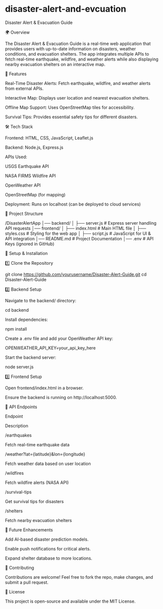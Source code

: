 # disaster-alert-and-evcuation
Disaster Alert & Evacuation Guide

🌍 Overview

The Disaster Alert & Evacuation Guide is a real-time web application that provides users with up-to-date information on disasters, weather conditions, and evacuation shelters. The app integrates multiple APIs to fetch real-time earthquake, wildfire, and weather alerts while also displaying nearby evacuation shelters on an interactive map.

🚀 Features

Real-Time Disaster Alerts: Fetch earthquake, wildfire, and weather alerts from external APIs.

Interactive Map: Displays user location and nearest evacuation shelters.

Offline Map Support: Uses OpenStreetMap tiles for accessibility.

Survival Tips: Provides essential safety tips for different disasters.

🛠️ Tech Stack

Frontend: HTML, CSS, JavaScript, Leaflet.js

Backend: Node.js, Express.js

APIs Used:

USGS Earthquake API

NASA FIRMS Wildfire API

OpenWeather API

OpenStreetMap (for mapping)

Deployment: Runs on localhost (can be deployed to cloud services)

📂 Project Structure

/DisasterAlertApp
│── backend/
│   ├── server.js  # Express server handling API requests
│── frontend/
│   ├── index.html # Main HTML file
│   ├── styles.css # Styling for the web app
│   ├── script.js  # JavaScript for UI & API integration
│── README.md      # Project Documentation
│── .env           # API Keys (ignored in GitHub)

🔧 Setup & Installation

1️⃣ Clone the Repository

git clone https://github.com/yourusername/Disaster-Alert-Guide.git
cd Disaster-Alert-Guide

2️⃣ Backend Setup

Navigate to the backend/ directory:

cd backend

Install dependencies:

npm install

Create a .env file and add your OpenWeather API key:

OPENWEATHER_API_KEY=your_api_key_here

Start the backend server:

node server.js

3️⃣ Frontend Setup

Open frontend/index.html in a browser.

Ensure the backend is running on http://localhost:5000.

📌 API Endpoints

Endpoint

Description

/earthquakes

Fetch real-time earthquake data

/weather?lat={latitude}&lon={longitude}

Fetch weather data based on user location

/wildfires

Fetch wildfire alerts (NASA API)

/survival-tips

Get survival tips for disasters

/shelters

Fetch nearby evacuation shelters

🎯 Future Enhancements

Add AI-based disaster prediction models.

Enable push notifications for critical alerts.

Expand shelter database to more locations.

🤝 Contributing

Contributions are welcome! Feel free to fork the repo, make changes, and submit a pull request.

📜 License

This project is open-source and available under the MIT License.
